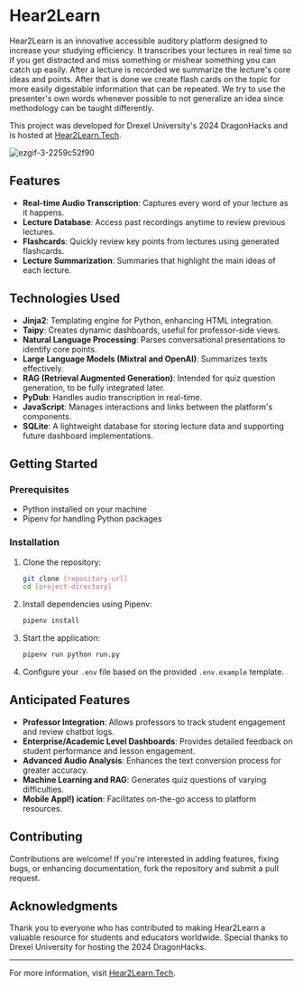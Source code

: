 
# Hear2Learn

Hear2Learn is an innovative accessible auditory  platform designed to increase your studying efficiency. It transcribes your lectures in real time so if you get distracted and miss something or mishear something you can catch up easily. After a lecture is recorded we summarize the lecture's core ideas and points. After that is done we create flash cards on the topic for more easily digestable information that can be repeated. We try to use the presenter's own words whenever possible to not generalize an idea since methodology can be taught differently.

This project was developed for Drexel University's 2024 DragonHacks and is hosted at [Hear2Learn.Tech](http://hear2learn.tech).

![ezgif-3-2259c52f90](https://github.com/davidliaos/hear2learn/assets/122007821/cef37660-937b-4857-97ee-83d7d9e91082)

## Features

- **Real-time Audio Transcription**: Captures every word of your lecture as it happens.
- **Lecture Database**: Access past recordings anytime to review previous lectures.
- **Flashcards**: Quickly review key points from lectures using generated flashcards.
- **Lecture Summarization**: Summaries that highlight the main ideas of each lecture.

## Technologies Used

- **Jinja2**: Templating engine for Python, enhancing HTML integration.
- **Taipy**: Creates dynamic dashboards, useful for professor-side views.
- **Natural Language Processing**: Parses conversational presentations to identify core points.
- **Large Language Models (Mixtral and OpenAI)**: Summarizes texts effectively.
- **RAG (Retrieval Augmented Generation)**: Intended for quiz question generation, to be fully integrated later.
- **PyDub**: Handles audio transcription in real-time.
- **JavaScript**: Manages interactions and links between the platform's components.
- **SQLite**: A lightweight database for storing lecture data and supporting future dashboard implementations.

## Getting Started

### Prerequisites

- Python installed on your machine
- Pipenv for handling Python packages

### Installation

1. Clone the repository:
   ```bash
   git clone [repository-url]
   cd [project-directory]
   ```

2. Install dependencies using Pipenv:
   ```bash
   pipenv install
   ```

3. Start the application:
   ```bash
   pipenv run python run.py
   ```

4. Configure your `.env` file based on the provided `.env.example` template.

## Anticipated Features

- **Professor Integration**: Allows professors to track student engagement and review chatbot logs.
- **Enterprise/Academic Level Dashboards**: Provides detailed feedback on student performance and lesson engagement.
- **Advanced Audio Analysis**: Enhances the text conversion process for greater accuracy.
- **Machine Learning and RAG**: Generates quiz questions of varying difficulties.
- **Mobile Appl!)
ication**: Facilitates on-the-go access to platform resources.

## Contributing

Contributions are welcome! If you're interested in adding features, fixing bugs, or enhancing documentation, fork the repository and submit a pull request.

## Acknowledgments

Thank you to everyone who has contributed to making Hear2Learn a valuable resource for students and educators worldwide. Special thanks to Drexel University for hosting the 2024 DragonHacks.

---

For more information, visit [Hear2Learn.Tech](http://hear2learn.tech).
